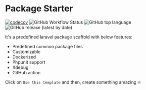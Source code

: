 # Package Starter

[![codecov](https://codecov.io/gh/hans-thomas/package-starter/branch/master/graph/badge.svg?token=X1D6I0JLSZ)](https://codecov.io/gh/hans-thomas/package-starter)
![GitHub Workflow Status](https://img.shields.io/github/actions/workflow/status/hans-thomas/package-starter/php.yml)
![GitHub top language](https://img.shields.io/github/languages/top/hans-thomas/package-starter)
![GitHub release (latest by date)](https://img.shields.io/github/v/release/hans-thomas/package-starter)

It's a predefined laravel package scaffold with below features:

- Predefined common package files
- Customizable
- Dockerized
- Phpunit support
- Xdebug
- GitHub action

Click on `Use this template` and then, create something amazing 🔥
